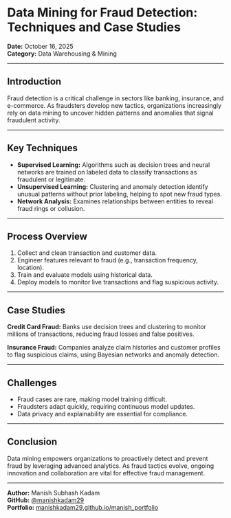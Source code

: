 # Data Mining for Fraud Detection: Techniques and Case Studies

**Date:** October 16, 2025  
**Category:** Data Warehousing & Mining

---

## Introduction

Fraud detection is a critical challenge in sectors like banking, insurance, and e-commerce. As fraudsters develop new tactics, organizations increasingly rely on data mining to uncover hidden patterns and anomalies that signal fraudulent activity.

---

## Key Techniques

- **Supervised Learning:** Algorithms such as decision trees and neural networks are trained on labeled data to classify transactions as fraudulent or legitimate.
- **Unsupervised Learning:** Clustering and anomaly detection identify unusual patterns without prior labeling, helping to spot new fraud types.
- **Network Analysis:** Examines relationships between entities to reveal fraud rings or collusion.

---

## Process Overview

1. Collect and clean transaction and customer data.
2. Engineer features relevant to fraud (e.g., transaction frequency, location).
3. Train and evaluate models using historical data.
4. Deploy models to monitor live transactions and flag suspicious activity.

---

## Case Studies

**Credit Card Fraud:** Banks use decision trees and clustering to monitor millions of transactions, reducing fraud losses and false positives.

**Insurance Fraud:** Companies analyze claim histories and customer profiles to flag suspicious claims, using Bayesian networks and anomaly detection.

---

## Challenges

- Fraud cases are rare, making model training difficult.
- Fraudsters adapt quickly, requiring continuous model updates.
- Data privacy and explainability are essential for compliance.

---

## Conclusion

Data mining empowers organizations to proactively detect and prevent fraud by leveraging advanced analytics. As fraud tactics evolve, ongoing innovation and collaboration are vital for effective fraud management.

---

**Author:** Manish Subhash Kadam  
**GitHub:** [@manishkadam29](https://github.com/manishkadam29)  
**Portfolio:** [manishkadam29.github.io/manish_portfolio](https://manishkadam29.github.io/manish_portfolio/)
